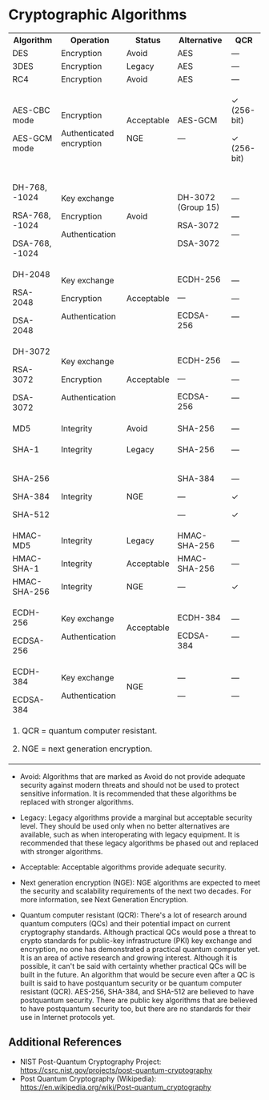 # Cryptographic Algorithms

<table>
<tbody>
<tr>
<th scope="col">Algorithm</th>
<th scope="col">Operation</th>
<th scope="col">Status</th>
<th scope="col">Alternative</th>
<th scope="col">QCR</th>
</tr>
<tr>
<td>DES</td>
<td>Encryption</td>
<td>Avoid</td>
<td>AES</td>
<td>&mdash;</td>
</tr>
<tr>
<td>3DES</td>
<td>Encryption</td>
<td>Legacy</td>
<td>AES</td>
<td>&mdash;</td>
</tr>
<tr>
<td>RC4</td>
<td>Encryption</td>
<td>Avoid</td>
<td>AES</td>
<td>&mdash;</td>
</tr>
<tr>
<td>
<p>AES-CBC mode</p>
<p>AES-GCM mode</p>
</td>
<td>
<p>Encryption</p>
<p>Authenticated encryption</p>
</td>
<td>
<p>Acceptable</p>
<p>NGE</p>
</td>
<td>
<p>AES-GCM</p>
<p>&mdash;</p>
</td>
<td>
<p>✓ (256-bit)</p>
<p>✓ (256-bit)</p>
</td>
</tr>
<tr>
<td>
<p>DH-768, -1024</p>
<p>RSA-768, -1024</p>
DSA-768, -1024</td>
<td>
<p>Key exchange</p>
<p>Encryption</p>
<p>Authentication</p>
</td>
<td>
<p>Avoid</p>
</td>
<td>
<p>DH-3072 (Group 15)</p>
<p>RSA-3072</p>
DSA-3072</td>
<td>
<p>&mdash;</p>
<p>&mdash;</p>
<p>&mdash;</p>
</td>
</tr>
<tr>
<td>
<p>DH-2048</p>
<p>RSA-2048</p>
DSA-2048</td>
<td>
<p>Key exchange</p>
<p>Encryption</p>
<p>Authentication</p>
</td>
<td>
<p>Acceptable</p>
</td>
<td>
<p>ECDH-256</p>
<p>&mdash;</p>
ECDSA-256</td>
<td>
<p>&mdash;</p>
<p>&mdash;</p>
<p>&mdash;</p>
</td>
</tr>
<tr>
<td>
<p>DH-3072</p>
<p>RSA-3072</p>
<p>DSA-3072</p>
</td>
<td>
<p>Key exchange</p>
<p>Encryption</p>
<p>Authentication</p>
</td>
<td>Acceptable</td>
<td>
<p>ECDH-256</p>
<p>&mdash;</p>
ECDSA-256</td>
<td>
<p>&mdash;</p>
<p>&mdash;</p>
<p>&mdash;</p>
</td>
</tr>
<tr>
<td>MD5</td>
<td>Integrity</td>
<td>Avoid</td>
<td>SHA-256</td>
<td>&mdash;</td>
</tr>
<tr>
<td>
<p>SHA-1</p>
</td>
<td>
<p>Integrity</p>
</td>
<td>
<p>Legacy</p>
</td>
<td>
<p>SHA-256</p>
</td>
<td>&mdash;</td>
</tr>
<tr>
<td>
<p>SHA-256</p>
<p>SHA-384</p>
<p>SHA-512</p>
</td>
<td>
<p>Integrity</p>
</td>
<td>
<p>NGE</p>
</td>
<td>
<p>SHA-384</p>
<p>&mdash;</p>
<p>&mdash;</p>
</td>
<td>
<p>&mdash;</p>
<p>✓</p>
<p>✓</p>
</td>
</tr>
<tr>
<td>HMAC-MD5</td>
<td>Integrity</td>
<td>Legacy</td>
<td>HMAC-SHA-256</td>
<td>&mdash;</td>
</tr>
<tr>
<td>HMAC-SHA-1</td>
<td>Integrity</td>
<td>Acceptable</td>
<td>HMAC-SHA-256</td>
<td>&mdash;</td>
</tr>
<tr>
<td>HMAC-SHA-256</td>
<td>Integrity</td>
<td>NGE</td>
<td>&mdash;</td>
<td>✓</td>
</tr>
<tr>
<td>
<p>ECDH-256</p>
ECDSA-256</td>
<td>
<p>Key exchange</p>
<p>Authentication</p>
</td>
<td>
<p>Acceptable</p>
</td>
<td>
<p>ECDH-384</p>
ECDSA-384</td>
<td>
<p>&mdash;</p>
<p>&mdash;</p>
</td>
</tr>
<tr>
<td>
<p>ECDH-384</p>
ECDSA-384</td>
<td>
<p>Key exchange</p>
<p>Authentication</p>
</td>
<td>
<p>NGE</p>
</td>
<td>
<p>&mdash;</p>
<p>&mdash;</p>
</td>
<td>
<p>&mdash;</p>
<p>&mdash;</p>
</td>
</tr>
<tr>
<td colspan="5"><a name="ftn1"></a>
<p>1. QCR = quantum computer resistant.</p>
<a name="ftn2"></a>
<p>2. NGE = next generation encryption.</p>
</td>
</tr>
</tbody>
</table>

- Avoid: Algorithms that are marked as Avoid do not provide adequate security against modern threats and should not be used to protect sensitive information. It is recommended that these algorithms be replaced with stronger algorithms.

- Legacy: Legacy algorithms provide a marginal but acceptable security level. They should be used only when no better alternatives are available, such as when interoperating with legacy equipment. It is recommended that these legacy algorithms be phased out and replaced with stronger algorithms.

- Acceptable: Acceptable algorithms provide adequate security.

- Next generation encryption (NGE): NGE algorithms are expected to meet the security and scalability requirements of the next two decades. For more information, see Next Generation Encryption.

- Quantum computer resistant (QCR): There's a lot of research around quantum computers (QCs) and their potential impact on current cryptography standards. Although practical QCs would pose a threat to crypto standards for public-key infrastructure (PKI) key exchange and encryption, no one has demonstrated a practical quantum computer yet. It is an area of active research and growing interest. Although it is possible, it can't be said with certainty whether practical QCs will be built in the future. An algorithm that would be secure even after a QC is built is said to have postquantum security or be quantum computer resistant (QCR). AES-256, SHA-384, and SHA-512 are believed to have postquantum security. There are public key algorithms that are believed to have postquantum security too, but there are no standards for their use in Internet protocols yet.

## Additional References

- NIST Post-Quantum Cryptography Project: https://csrc.nist.gov/projects/post-quantum-cryptography
- Post Quantum Cryptography (Wikipedia): https://en.wikipedia.org/wiki/Post-quantum_cryptography

